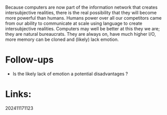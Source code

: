 Because computers are now part of the information network that creates intersubjective realities, there is the real possibility that they will become more powerful than humans. 
Humans power over all our competitors came from our ability to communicate at scale using language to create intersubjective realities.  Computers may well be better at this they we are; they are natural bureaucrats. They are always on, have much higher I/O,  more memory can be cloned and (likely) lack emotion.


# Follow-ups

- Is the likely lack of emotion a potential disadvantages ?
# Links: 



202411171123
